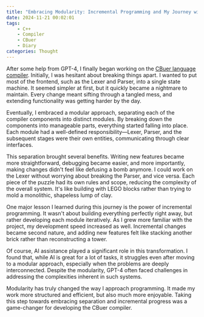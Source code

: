 ```yaml
---
title: "Embracing Modularity: Incremental Programming and My Journey with the CBuer Compiler"
date: 2024-11-21 00:02:01
tags:
    - C++
    - Compiler
    - CBuer
    - Diary
categories: Thought
---
```


After some help from GPT-4, I finally began working on the [CBuer language compiler](https://github.com/C-Buer/Compiler). Initially, I was hesitant about breaking things apart. I wanted to put most of the frontend, such as the Lexer and Parser, into a single state machine. It seemed simpler at first, but it quickly became a nightmare to maintain. Every change meant sifting through a tangled mess, and extending functionality was getting harder by the day.

Eventually, I embraced a modular approach, separating each of the compiler components into distinct modules. By breaking down the components into manageable parts, everything started falling into place. Each module had a well-defined responsibility—Lexer, Parser, and the subsequent stages were their own entities, communicating through clear interfaces.

This separation brought several benefits. Writing new features became more straightforward, debugging became easier, and more importantly, making changes didn't feel like defusing a bomb anymore. I could work on the Lexer without worrying about breaking the Parser, and vice versa. Each piece of the puzzle had its own rules and scope, reducing the complexity of the overall system. It's like building with LEGO blocks rather than trying to mold a monolithic, shapeless lump of clay.

One major lesson I learned during this journey is the power of incremental programming. It wasn't about building everything perfectly right away, but rather developing each module iteratively. As I grew more familiar with the project, my development speed increased as well. Incremental changes became second nature, and adding new features felt like stacking another brick rather than reconstructing a tower.

Of course, AI assistance played a significant role in this transformation. I found that, while AI is great for a lot of tasks, it struggles even after moving to a modular approach, especially when the problems are deeply interconnected. Despite the modularity, GPT-4 often faced challenges in addressing the complexities inherent in such systems.

Modularity has truly changed the way I approach programming. It made my work more structured and efficient, but also much more enjoyable. Taking this step towards embracing separation and incremental progress was a game-changer for developing the CBuer compiler.
